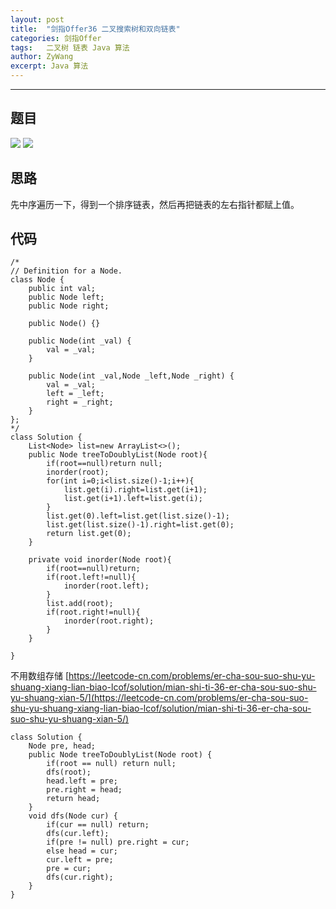 ```yaml
---
layout: post
title:  "剑指Offer36 二叉搜索树和双向链表"
categories: 剑指Offer
tags:   二叉树 链表 Java 算法
author: ZyWang
excerpt: Java 算法 
---
```


****
## 题目 ##

![](https://s1.ax1x.com/2020/07/19/UR8m8g.jpg)
![](https://s1.ax1x.com/2020/07/19/UR8lbq.jpg)

## 思路 ##

先中序遍历一下，得到一个排序链表，然后再把链表的左右指针都赋上值。

## 代码 ##

	/*
	// Definition for a Node.
	class Node {
	    public int val;
	    public Node left;
	    public Node right;
	
	    public Node() {}
	
	    public Node(int _val) {
	        val = _val;
	    }
	
	    public Node(int _val,Node _left,Node _right) {
	        val = _val;
	        left = _left;
	        right = _right;
	    }
	};
	*/
	class Solution {
	    List<Node> list=new ArrayList<>();
	    public Node treeToDoublyList(Node root){
	        if(root==null)return null;
	        inorder(root);
	        for(int i=0;i<list.size()-1;i++){
	            list.get(i).right=list.get(i+1);
	            list.get(i+1).left=list.get(i);
	        }
	        list.get(0).left=list.get(list.size()-1);
	        list.get(list.size()-1).right=list.get(0);
	        return list.get(0);
	    }
	
	    private void inorder(Node root){
	        if(root==null)return;
	        if(root.left!=null){
	            inorder(root.left);
	        }
	        list.add(root);
	        if(root.right!=null){
	            inorder(root.right);
	        }
	    }
	    
	}

不用数组存储 [https://leetcode-cn.com/problems/er-cha-sou-suo-shu-yu-shuang-xiang-lian-biao-lcof/solution/mian-shi-ti-36-er-cha-sou-suo-shu-yu-shuang-xian-5/](https://leetcode-cn.com/problems/er-cha-sou-suo-shu-yu-shuang-xiang-lian-biao-lcof/solution/mian-shi-ti-36-er-cha-sou-suo-shu-yu-shuang-xian-5/)

	class Solution {
	    Node pre, head;
	    public Node treeToDoublyList(Node root) {
	        if(root == null) return null;
	        dfs(root);
	        head.left = pre;
	        pre.right = head;
	        return head;
	    }
	    void dfs(Node cur) {
	        if(cur == null) return;
	        dfs(cur.left);
	        if(pre != null) pre.right = cur;
	        else head = cur;
	        cur.left = pre;
	        pre = cur;
	        dfs(cur.right);
	    }
	}
